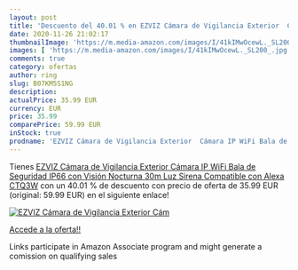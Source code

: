 ```yaml
---
layout: post
title: 'Descuento del 40.01 % en EZVIZ Cámara de Vigilancia Exterior  Cám'
date: 2020-11-26 21:02:17
thumbnailImage: 'https://m.media-amazon.com/images/I/41kIMwOcewL._SL200_.jpg'
images: [ 'https://m.media-amazon.com/images/I/41kIMwOcewL._SL200_.jpg' ]
comments: true
category: ofertas
author: ring
slug: B07KM5S1NG
description:
actualPrice: 35.99 EUR
currency: EUR
price: 35.99
comparePrice: 59.99 EUR
inStock: true
prodname: 'EZVIZ Cámara de Vigilancia Exterior  Cámara IP WiFi Bala de Seguridad IP66  con Visión Nocturna 30m Luz  Sirena  Compatible con Alexa  CTQ3W'
---
```


Tienes [EZVIZ Cámara de Vigilancia Exterior  Cámara IP WiFi Bala de Seguridad IP66  con Visión Nocturna 30m Luz  Sirena  Compatible con Alexa  CTQ3W](https://www.amazon.es/dp/B07KM5S1NG/?tag=tolees-21) con un 40.01 % de descuento con precio de oferta de 35.99 EUR (original: 59.99 EUR) en el siguiente enlace!

[![EZVIZ Cámara de Vigilancia Exterior  Cám](https://m.media-amazon.com/images/I/41kIMwOcewL._SL200_.jpg)](https://www.amazon.es/dp/B07KM5S1NG/?tag=tolees-21)

[Accede a la oferta!!](https://www.amazon.es/dp/B07KM5S1NG/?tag=tolees-21)

Links participate in Amazon Associate program and might generate a comission on qualifying sales


